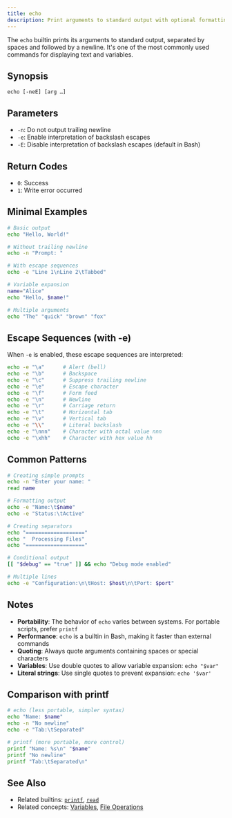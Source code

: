 ```yaml
---
title: echo
description: Print arguments to standard output with optional formatting.
---
```


The `echo` builtin prints its arguments to standard output, separated by spaces and followed by a newline. It's one of the most commonly used commands for displaying text and variables.

## Synopsis

```
echo [-neE] [arg …]
```

## Parameters

- `-n`: Do not output trailing newline
- `-e`: Enable interpretation of backslash escapes
- `-E`: Disable interpretation of backslash escapes (default in Bash)

## Return Codes

- `0`: Success
- `1`: Write error occurred

## Minimal Examples

```bash
# Basic output
echo "Hello, World!"

# Without trailing newline
echo -n "Prompt: "

# With escape sequences
echo -e "Line 1\nLine 2\tTabbed"

# Variable expansion
name="Alice"
echo "Hello, $name!"

# Multiple arguments
echo "The" "quick" "brown" "fox"
```

## Escape Sequences (with -e)

When `-e` is enabled, these escape sequences are interpreted:

```bash
echo -e "\a"      # Alert (bell)
echo -e "\b"      # Backspace
echo -e "\c"      # Suppress trailing newline
echo -e "\e"      # Escape character
echo -e "\f"      # Form feed
echo -e "\n"      # Newline
echo -e "\r"      # Carriage return
echo -e "\t"      # Horizontal tab
echo -e "\v"      # Vertical tab
echo -e "\\"      # Literal backslash
echo -e "\nnn"    # Character with octal value nnn
echo -e "\xhh"    # Character with hex value hh
```

## Common Patterns

```bash
# Creating simple prompts
echo -n "Enter your name: "
read name

# Formatting output
echo -e "Name:\t$name"
echo -e "Status:\tActive"

# Creating separators
echo "==================="
echo "  Processing Files"
echo "==================="

# Conditional output
[[ "$debug" == "true" ]] && echo "Debug mode enabled"

# Multiple lines
echo -e "Configuration:\n\tHost: $host\n\tPort: $port"
```

## Notes

- **Portability**: The behavior of `echo` varies between systems. For portable scripts, prefer `printf`
- **Performance**: `echo` is a builtin in Bash, making it faster than external commands
- **Quoting**: Always quote arguments containing spaces or special characters
- **Variables**: Use double quotes to allow variable expansion: `echo "$var"`
- **Literal strings**: Use single quotes to prevent expansion: `echo '$var'`

## Comparison with printf

```bash
# echo (less portable, simpler syntax)
echo "Name: $name"
echo -n "No newline"
echo -e "Tab:\tSeparated"

# printf (more portable, more control)
printf "Name: %s\n" "$name"
printf "No newline"
printf "Tab:\tSeparated\n"
```

## See Also

- Related builtins: [`printf`](/reference/builtins/printf/), [`read`](/reference/builtins/read/)
- Related concepts: [Variables](/concepts/variables/), [File Operations](/concepts/file-operations/)
